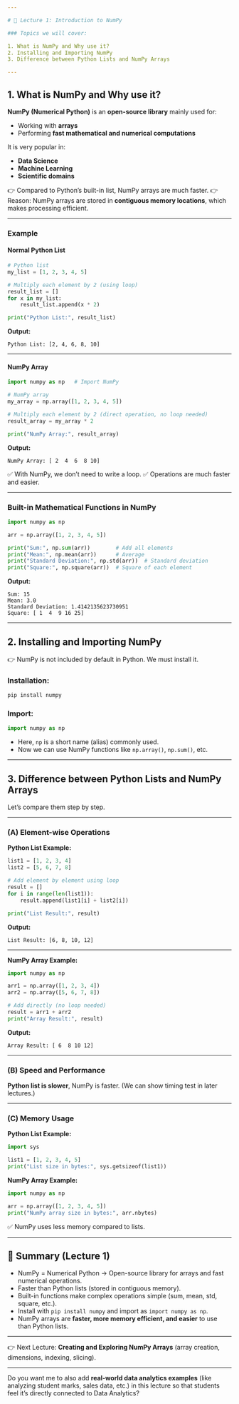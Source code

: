 ```yaml
---

# 📘 Lecture 1: Introduction to NumPy

### Topics we will cover:

1. What is NumPy and Why use it?
2. Installing and Importing NumPy
3. Difference between Python Lists and NumPy Arrays

---
```


## 1. What is NumPy and Why use it?

**NumPy (Numerical Python)** is an **open-source library** mainly used for:

* Working with **arrays**
* Performing **fast mathematical and numerical computations**

It is very popular in:

* **Data Science**
* **Machine Learning**
* **Scientific domains**

👉 Compared to Python’s built-in list, NumPy arrays are much faster.
👉 Reason: NumPy arrays are stored in **contiguous memory locations**, which makes processing efficient.

---

### Example

#### Normal Python List

```python
# Python list
my_list = [1, 2, 3, 4, 5]

# Multiply each element by 2 (using loop)
result_list = []
for x in my_list:
    result_list.append(x * 2)

print("Python List:", result_list)
```

**Output:**

```
Python List: [2, 4, 6, 8, 10]
```

---

#### NumPy Array

```python
import numpy as np   # Import NumPy

# NumPy array
my_array = np.array([1, 2, 3, 4, 5])

# Multiply each element by 2 (direct operation, no loop needed)
result_array = my_array * 2

print("NumPy Array:", result_array)
```

**Output:**

```
NumPy Array: [ 2  4  6  8 10]
```

✅ With NumPy, we don’t need to write a loop.
✅ Operations are much faster and easier.

---

### Built-in Mathematical Functions in NumPy

```python
import numpy as np

arr = np.array([1, 2, 3, 4, 5])

print("Sum:", np.sum(arr))        # Add all elements
print("Mean:", np.mean(arr))      # Average
print("Standard Deviation:", np.std(arr))  # Standard deviation
print("Square:", np.square(arr))  # Square of each element
```

**Output:**

```
Sum: 15
Mean: 3.0
Standard Deviation: 1.4142135623730951
Square: [ 1  4  9 16 25]
```

---

## 2. Installing and Importing NumPy

👉 NumPy is not included by default in Python. We must install it.

### Installation:

```bash
pip install numpy
```

### Import:

```python
import numpy as np
```

* Here, `np` is a short name (alias) commonly used.
* Now we can use NumPy functions like `np.array()`, `np.sum()`, etc.

---

## 3. Difference between Python Lists and NumPy Arrays

Let’s compare them step by step.

---

### (A) Element-wise Operations

**Python List Example:**

```python
list1 = [1, 2, 3, 4]
list2 = [5, 6, 7, 8]

# Add element by element using loop
result = []
for i in range(len(list1)):
    result.append(list1[i] + list2[i])

print("List Result:", result)
```

**Output:**

```
List Result: [6, 8, 10, 12]
```

---

**NumPy Array Example:**

```python
import numpy as np

arr1 = np.array([1, 2, 3, 4])
arr2 = np.array([5, 6, 7, 8])

# Add directly (no loop needed)
result = arr1 + arr2
print("Array Result:", result)
```

**Output:**

```
Array Result: [ 6  8 10 12]
```

---

### (B) Speed and Performance

**Python list is slower**, NumPy is faster.
(We can show timing test in later lectures.)

---

### (C) Memory Usage

**Python List Example:**

```python
import sys

list1 = [1, 2, 3, 4, 5]
print("List size in bytes:", sys.getsizeof(list1))
```

**NumPy Array Example:**

```python
import numpy as np

arr = np.array([1, 2, 3, 4, 5])
print("NumPy array size in bytes:", arr.nbytes)
```

✅ NumPy uses less memory compared to lists.

---

## 🎯 Summary (Lecture 1)

* NumPy = Numerical Python → Open-source library for arrays and fast numerical operations.
* Faster than Python lists (stored in contiguous memory).
* Built-in functions make complex operations simple (sum, mean, std, square, etc.).
* Install with `pip install numpy` and import as `import numpy as np`.
* NumPy arrays are **faster, more memory efficient, and easier** to use than Python lists.

---

👉 Next Lecture: **Creating and Exploring NumPy Arrays** (array creation, dimensions, indexing, slicing).

---

Do you want me to also add **real-world data analytics examples** (like analyzing student marks, sales data, etc.) in this lecture so that students feel it’s directly connected to Data Analytics?
